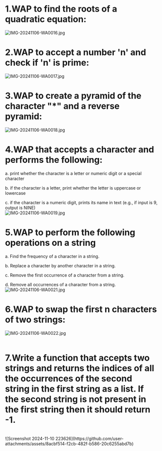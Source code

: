 # 1.WAP to find the roots of a quadratic equation:
![IMG-20241106-WA0016.jpg](https://github.com/user-attachments/assets/68f324dc-c780-470f-8829-84ca451ace85)
# 2.WAP to accept a number 'n' and check if 'n' is prime:
![IMG-20241106-WA0017.jpg](https://github.com/user-attachments/assets/6bdf9dcd-be45-4734-bea3-0397d6f3040a)
# 3.WAP to create a pyramid of the character "*" and a reverse pyramid:
![IMG-20241106-WA0018.jpg](https://github.com/user-attachments/assets/28cc56a8-2822-4b24-aff4-2d0741e2934a)
# 4.WAP that accepts a character and performs the following:<br/>

a. print whether the character is a letter or numeric digit or a special character<br/>

b. if the character is a letter, print whether the letter is uppercase or lowercase<br/>

c. if the character is a numeric digit, prints its name in text (e.g., if input is 9, output is NINE)<br/>
![IMG-20241106-WA0019.jpg](https://github.com/user-attachments/assets/0703f78a-8858-4f19-a54e-3e66c0487ed6)
# 5.WAP to perform the following operations on a string<br/>

a. Find the frequency of a character in a string.<br/>

b. Replace a character by another character in a string.<br/>

c. Remove the first occurrence of a character from a string.<br/>

d. Remove all occurrences of a character from a string.<br/>
![IMG-20241106-WA0021.jpg](https://github.com/user-attachments/assets/238e62e9-ba5c-48c5-8a6f-c40a1a24f9fb)
# 6.WAP to swap the first n characters of two strings:
![IMG-20241106-WA0022.jpg](https://github.com/user-attachments/assets/853761fb-aa8f-45fb-a2b5-4a3aaa2baf5a)
<br/>
<br/>
# 7.Write a function that accepts two strings and returns the indices of all the occurrences of the second string in the first string as a list. If the second string is not present in the first string then it should return -1.
<br/>
![Screenshot 2024-11-10 223626](https://github.com/user-attachments/assets/8acbf514-f2cb-482f-b586-20c6255abd7b)
